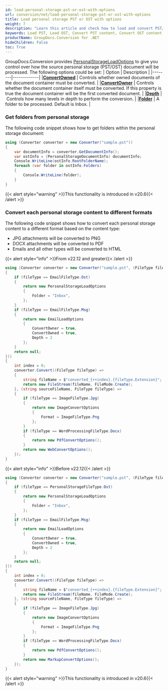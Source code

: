 ```yaml
---
id: load-personal-storage-pst-or-ost-with-options
url: conversion/net/load-personal-storage-pst-or-ost-with-options
title: Load personal storage PST or OST with options
weight: 7
description: "Learn this article and check how to load and convert PST/OST documents with advanced options using GroupDocs.Conversion for .NET API."
keywords: Load PST, Load OST, Convert PST content, Convert OST content
productName: GroupDocs.Conversion for .NET
hideChildren: False
toc: True
---
```

GroupDocs.Conversion provides [PersonalStorageLoadOptions](https://reference.groupdocs.com/conversion/net/groupdocs.conversion.options.load/personalstorageloadoptions) to give you control over how the source personal storage (PST/OST) document will be processed. The following options could be set:
| Option | Description |
|--------|-------------|
|**[ConvertOwned](https://reference.groupdocs.com/conversion/net/groupdocs.conversion.options.load/personalstorageloadoptions/convertowned)** | Controls whether owned documents of the document container must be converted. |
|**[ConvertOwner](https://reference.groupdocs.com/conversion/net/groupdocs.conversion.options.load/personalstorageloadoptions/convertowner)** | Controls whether the document container itself must be converted. If this property is true the document container will be the first converted document. |
|**[Depth](https://reference.groupdocs.com/conversion/net/groupdocs.conversion.options.load/personalstorageloadoptions/depth)** | Controls how many levels in depth to perform the conversion. |
|**[Folder](https://reference.groupdocs.com/conversion/net/groupdocs.conversion.options.load/personalstorageloadoptions/folder)** | A folder to be processed. Default is Inbox. |

### Get folders from personal storage

The following code snippet shows how to get folders within the personal storage document:

```csharp
using (Converter converter = new Converter("sample.pst"))
{
    var documentInfo = converter.GetDocumentInfo();
    var ostInfo = (PersonalStorageDocumentInfo) documentInfo;
    Console.WriteLine(ostInfo.RootFolderName);
    foreach (var folder in ostInfo.Folders)
    {
        Console.WriteLine(folder);
    }
}
```

{{< alert style="warning" >}}This functionality is introduced in v20.6{{< /alert >}}

### Convert each personal storage content to different formats

The following code snippet shows how to convert each personal storage content to a different format based on the content type: 

*   JPG attachments will be converted to PNG
*   DOCX attachments will be converted to PDF
*   Emails and all other types will be converted to HTML

{{< alert style="info" >}}From v22.12 and greater{{< /alert >}}
```csharp
using (Converter converter = new Converter("sample.pst", (FileType fileType) =>
{
    if (fileType == EmailFileType.Ost)
    {
        return new PersonalStorageLoadOptions
        {
            Folder = "Inbox",
        };
    }
    if (fileType == EmailFileType.Msg)
    {
        return new EmailLoadOptions
        {
            ConvertOwner = true,
            ConvertOwned = true,
            Depth = 2
        };
    }
    return null;
}))
{
    int index = 0;
    converter.Convert((FileType fileType) =>
    {
        string fileName = $"converted_{++index}.{fileType.Extension}";
        return new FileStream(fileName, FileMode.Create);
    }, (string sourceFileName, FileType fileType) =>
    {
        if (fileType == ImageFileType.Jpg)
        {
            return new ImageConvertOptions
            {
                Format = ImageFileType.Png
            };
        }
        if (fileType == WordProcessingFileType.Docx)
        {
            return new PdfConvertOptions();
        }
        return new WebConvertOptions();
    });
}
```


{{< alert style="info" >}}Before v22.12{{< /alert >}}
```csharp
using (Converter converter = new Converter("sample.pst", (FileType fileType) =>
{
    if (fileType == PersonalStorageFileType.Ost)
    {
        return new PersonalStorageLoadOptions
        {
            Folder = "Inbox",
        };
    }
    if (fileType == EmailFileType.Msg)
    {
        return new EmailLoadOptions
        {
            ConvertOwner = true,
            ConvertOwned = true,
            Depth = 2
        };
    }
    return null;
}))
{
    int index = 0;
    converter.Convert((FileType fileType) =>
    {
        string fileName = $"converted_{++index}.{fileType.Extension}";
        return new FileStream(fileName, FileMode.Create);
    }, (string sourceFileName, FileType fileType) =>
    {
        if (fileType == ImageFileType.Jpg)
        {
            return new ImageConvertOptions
            {
                Format = ImageFileType.Png
            };
        }
        if (fileType == WordProcessingFileType.Docx)
        {
            return new PdfConvertOptions();
        }
        return new MarkupConvertOptions();
    });
}
```

{{< alert style="warning" >}}This functionality is introduced in v20.6{{< /alert >}}
